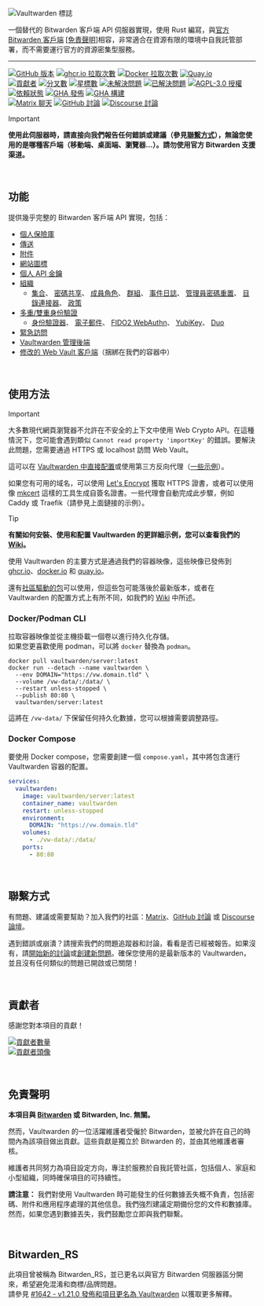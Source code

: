 ![Vaultwarden 標誌](./resources/vaultwarden-logo-auto.svg)

一個替代的 Bitwarden 客戶端 API 伺服器實現，使用 Rust 編寫，與[官方 Bitwarden 客戶端](https://bitwarden.com/download/) [[免責聲明](#免責聲明)]相容，非常適合在資源有限的環境中自我託管部署，而不需要運行官方的資源密集型服務。

---

[![GitHub 版本](https://img.shields.io/github/release/dani-garcia/vaultwarden.svg?style=for-the-badge&logo=vaultwarden&color=005AA4)](https://github.com/dani-garcia/vaultwarden/releases/latest)
[![ghcr.io 拉取次數](https://img.shields.io/badge/dynamic/json?style=for-the-badge&logo=github&logoColor=fff&color=005AA4&url=https%3A%2F%2Fipitio.github.io%2Fbackage%2Fdani-garcia%2Fvaultwarden%2Fvaultwarden.json&query=%24.downloads&label=ghcr.io%20pulls&cacheSeconds=14400)](https://github.com/dani-garcia/vaultwarden/pkgs/container/vaultwarden)
[![Docker 拉取次數](https://img.shields.io/docker/pulls/vaultwarden/server.svg?style=for-the-badge&logo=docker&logoColor=fff&color=005AA4&label=docker.io%20pulls)](https://hub.docker.com/r/vaultwarden/server)
[![Quay.io](https://img.shields.io/badge/quay.io-download-005AA4?style=for-the-badge&logo=redhat&cacheSeconds=14400)](https://quay.io/repository/vaultwarden/server) <br>
[![貢獻者](https://img.shields.io/github/contributors-anon/dani-garcia/vaultwarden.svg?style=flat-square&logo=vaultwarden&color=005AA4)](https://github.com/dani-garcia/vaultwarden/graphs/contributors)
[![分叉數](https://img.shields.io/github/forks/dani-garcia/vaultwarden.svg?style=flat-square&logo=github&logoColor=fff&color=005AA4)](https://github.com/dani-garcia/vaultwarden/network/members)
[![星標數](https://img.shields.io/github/stars/dani-garcia/vaultwarden.svg?style=flat-square&logo=github&logoColor=fff&color=005AA4)](https://github.com/dani-garcia/vaultwarden/stargazers)
[![未解決問題](https://img.shields.io/github/issues/dani-garcia/vaultwarden.svg?style=flat-square&logo=github&logoColor=fff&color=005AA4&cacheSeconds=300)](https://github.com/dani-garcia/vaultwarden/issues)
[![已解決問題](https://img.shields.io/github/issues-closed/dani-garcia/vaultwarden.svg?style=flat-square&logo=github&logoColor=fff&color=005AA4&cacheSeconds=300)](https://github.com/dani-garcia/vaultwarden/issues?q=is%3Aissue+is%3Aclosed)
[![AGPL-3.0 授權](https://img.shields.io/github/license/dani-garcia/vaultwarden.svg?style=flat-square&logo=vaultwarden&color=944000&cacheSeconds=14400)](https://github.com/dani-garcia/vaultwarden/blob/main/LICENSE.txt) <br>
[![依賴狀態](https://img.shields.io/badge/dynamic/xml?url=https%3A%2F%2Fdeps.rs%2Frepo%2Fgithub%2Fdani-garcia%2Fvaultwarden%2Fstatus.svg&query=%2F*%5Blocal-name()%3D'svg'%5D%2F*%5Blocal-name()%3D'g'%5D%5B2%5D%2F*%5Blocal-name()%3D'text'%5D%5B4%5D&style=flat-square&logo=rust&label=dependencies&color=005AA4)](https://deps.rs/repo/github/dani-garcia/vaultwarden)
[![GHA 發佈](https://img.shields.io/github/actions/workflow/status/dani-garcia/vaultwarden/release.yml?style=flat-square&logo=github&logoColor=fff&label=Release%20Workflow)](https://github.com/dani-garcia/vaultwarden/actions/workflows/release.yml)
[![GHA 構建](https://img.shields.io/github/actions/workflow/status/dani-garcia/vaultwarden/build.yml?style=flat-square&logo=github&logoColor=fff&label=Build%20Workflow)](https://github.com/dani-garcia/vaultwarden/actions/workflows/build.yml) <br>
[![Matrix 聊天](https://img.shields.io/matrix/vaultwarden:matrix.org.svg?style=flat-square&logo=matrix&logoColor=fff&color=953B00&cacheSeconds=14400)](https://matrix.to/#/#vaultwarden:matrix.org)
[![GitHub 討論](https://img.shields.io/github/discussions/dani-garcia/vaultwarden?style=flat-square&logo=github&logoColor=fff&color=953B00&cacheSeconds=300)](https://github.com/dani-garcia/vaultwarden/discussions)
[![Discourse 討論](https://img.shields.io/discourse/topics?server=https%3A%2F%2Fvaultwarden.discourse.group%2F&style=flat-square&logo=discourse&color=953B00)](https://vaultwarden.discourse.group/)

> [!IMPORTANT]
> **使用此伺服器時，請直接向我們報告任何錯誤或建議（參見[聯繫方式](#聯繫方式)），無論您使用的是哪種客戶端（移動端、桌面端、瀏覽器...）。請勿使用官方 Bitwarden 支援渠道。**

<br>

## 功能

提供幾乎完整的 Bitwarden 客戶端 API 實現，包括：

 * [個人保險庫](https://bitwarden.com/help/managing-items/)
 * [傳送](https://bitwarden.com/help/about-send/)
 * [附件](https://bitwarden.com/help/attachments/)
 * [網站圖標](https://bitwarden.com/help/website-icons/)
 * [個人 API 金鑰](https://bitwarden.com/help/personal-api-key/)
 * [組織](https://bitwarden.com/help/getting-started-organizations/)
   - [集合](https://bitwarden.com/help/about-collections/)、
     [密碼共享](https://bitwarden.com/help/sharing/)、
     [成員角色](https://bitwarden.com/help/user-types-access-control/)、
     [群組](https://bitwarden.com/help/about-groups/)、
     [事件日誌](https://bitwarden.com/help/event-logs/)、
     [管理員密碼重置](https://bitwarden.com/help/admin-reset/)、
     [目錄連接器](https://bitwarden.com/help/directory-sync/)、
     [政策](https://bitwarden.com/help/policies/)
 * [多重/雙重身份驗證](https://bitwarden.com/help/bitwarden-field-guide-two-step-login/)
   - [身份驗證器](https://bitwarden.com/help/setup-two-step-login-authenticator/)、
     [電子郵件](https://bitwarden.com/help/setup-two-step-login-email/)、
     [FIDO2 WebAuthn](https://bitwarden.com/help/setup-two-step-login-fido/)、
     [YubiKey](https://bitwarden.com/help/setup-two-step-login-yubikey/)、
     [Duo](https://bitwarden.com/help/setup-two-step-login-duo/)
 * [緊急訪問](https://bitwarden.com/help/emergency-access/)
 * [Vaultwarden 管理後端](https://github.com/dani-garcia/vaultwarden/wiki/Enabling-admin-page)
 * [修改的 Web Vault 客戶端](https://github.com/dani-garcia/bw_web_builds)（捆綁在我們的容器中）

<br>

## 使用方法

> [!IMPORTANT]
> 大多數現代網頁瀏覽器不允許在不安全的上下文中使用 Web Crypto API。在這種情況下，您可能會遇到類似 `Cannot read property 'importKey'` 的錯誤。要解決此問題，您需要通過 HTTPS 或 localhost 訪問 Web Vault。
>
>這可以在 [Vaultwarden 中直接配置](https://github.com/dani-garcia/vaultwarden/wiki/Enabling-HTTPS)或使用第三方反向代理（[一些示例](https://github.com/dani-garcia/vaultwarden/wiki/Proxy-examples)）。
>
>如果您有可用的域名，可以使用 [Let's Encrypt](https://letsencrypt.org/) 獲取 HTTPS 證書，或者可以使用像 [mkcert](https://github.com/FiloSottile/mkcert) 這樣的工具生成自簽名證書。一些代理會自動完成此步驟，例如 Caddy 或 Traefik（請參見上面鏈接的示例）。

> [!TIP]
>**有關如何安裝、使用和配置 Vaultwarden 的更詳細示例，您可以查看我們的 [Wiki](https://github.com/dani-garcia/vaultwarden/wiki)。**

使用 Vaultwarden 的主要方式是通過我們的容器映像，這些映像已發佈到 [ghcr.io](https://github.com/dani-garcia/vaultwarden/pkgs/container/vaultwarden)、[docker.io](https://hub.docker.com/r/vaultwarden/server) 和 [quay.io](https://quay.io/repository/vaultwarden/server)。

還有[社區驅動的包](https://github.com/dani-garcia/vaultwarden/wiki/Third-party-packages)可以使用，但這些包可能落後於最新版本，或者在 Vaultwarden 的配置方式上有所不同，如我們的 [Wiki](https://github.com/dani-garcia/vaultwarden/wiki) 中所述。

### Docker/Podman CLI

拉取容器映像並從主機掛載一個卷以進行持久化存儲。<br>
如果您更喜歡使用 podman，可以將 `docker` 替換為 `podman`。

```shell
docker pull vaultwarden/server:latest
docker run --detach --name vaultwarden \
  --env DOMAIN="https://vw.domain.tld" \
  --volume /vw-data/:/data/ \
  --restart unless-stopped \
  --publish 80:80 \
  vaultwarden/server:latest
```

這將在 `/vw-data/` 下保留任何持久化數據，您可以根據需要調整路徑。

### Docker Compose

要使用 Docker compose，您需要創建一個 `compose.yaml`，其中將包含運行 Vaultwarden 容器的配置。

```yaml
services:
  vaultwarden:
    image: vaultwarden/server:latest
    container_name: vaultwarden
    restart: unless-stopped
    environment:
      DOMAIN: "https://vw.domain.tld"
    volumes:
      - ./vw-data/:/data/
    ports:
      - 80:80
```

<br>

## 聯繫方式

有問題、建議或需要幫助？加入我們的社區：[Matrix](https://matrix.to/#/#vaultwarden:matrix.org)、[GitHub 討論](https://github.com/dani-garcia/vaultwarden/discussions) 或 [Discourse 論壇](https://vaultwarden.discourse.group/)。

遇到錯誤或崩潰？請搜索我們的問題追蹤器和討論，看看是否已經被報告。如果沒有，請[開始新的討論](https://github.com/dani-garcia/vaultwarden/discussions)或[創建新問題](https://github.com/dani-garcia/vaultwarden/issues/)。確保您使用的是最新版本的 Vaultwarden，並且沒有任何類似的問題已開啟或已關閉！

<br>

## 貢獻者

感謝您對本項目的貢獻！

[![貢獻者數量](https://img.shields.io/github/contributors-anon/dani-garcia/vaultwarden?style=for-the-badge&logo=vaultwarden&color=005AA4)](https://github.com/dani-garcia/vaultwarden/graphs/contributors)<br>
[![貢獻者頭像](https://contributors-img.web.app/image?repo=dani-garcia/vaultwarden)](https://github.com/dani-garcia/vaultwarden/graphs/contributors)

<br>

## 免責聲明

**本項目與 [Bitwarden](https://bitwarden.com/) 或 Bitwarden, Inc. 無關。**

然而，Vaultwarden 的一位活躍維護者受僱於 Bitwarden，並被允許在自己的時間內為該項目做出貢獻。這些貢獻是獨立於 Bitwarden 的，並由其他維護者審核。

維護者共同努力為項目設定方向，專注於服務於自我託管社區，包括個人、家庭和小型組織，同時確保項目的可持續性。

**請注意：** 我們對使用 Vaultwarden 時可能發生的任何數據丟失概不負責，包括密碼、附件和應用程序處理的其他信息。我們強烈建議定期備份您的文件和數據庫。然而，如果您遇到數據丟失，我們鼓勵您立即與我們聯繫。

<br>

## Bitwarden_RS

此項目曾被稱為 Bitwarden_RS，並已更名以與官方 Bitwarden 伺服器區分開來，希望避免混淆和商標/品牌問題。<br>
請參見 [#1642 - v1.21.0 發佈和項目更名為 Vaultwarden](https://github.com/dani-garcia/vaultwarden/discussions/1642) 以獲取更多解釋。
